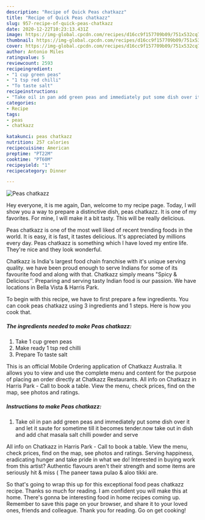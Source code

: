 ```yaml
---
description: "Recipe of Quick Peas chatkazz"
title: "Recipe of Quick Peas chatkazz"
slug: 957-recipe-of-quick-peas-chatkazz
date: 2020-12-22T10:23:13.431Z
image: https://img-global.cpcdn.com/recipes/d16cc9f157709b09/751x532cq70/peas-chatkazz-recipe-main-photo.jpg
thumbnail: https://img-global.cpcdn.com/recipes/d16cc9f157709b09/751x532cq70/peas-chatkazz-recipe-main-photo.jpg
cover: https://img-global.cpcdn.com/recipes/d16cc9f157709b09/751x532cq70/peas-chatkazz-recipe-main-photo.jpg
author: Antonio Miles
ratingvalue: 5
reviewcount: 2593
recipeingredient:
- "1 cup green peas"
- "1 tsp red chilli"
- "To taste salt"
recipeinstructions:
- "Take oil in pan add green peas and immediately put some dish over it and let it saute for sometime till it becomes tender.now take out in dish and add chat masala salt chilli powder and serve"
categories:
- Recipe
tags:
- peas
- chatkazz

katakunci: peas chatkazz 
nutrition: 257 calories
recipecuisine: American
preptime: "PT22M"
cooktime: "PT60M"
recipeyield: "1"
recipecategory: Dinner

---
```



![Peas chatkazz](https://img-global.cpcdn.com/recipes/d16cc9f157709b09/751x532cq70/peas-chatkazz-recipe-main-photo.jpg)

Hey everyone, it is me again, Dan, welcome to my recipe page. Today, I will show you a way to prepare a distinctive dish, peas chatkazz. It is one of my favorites. For mine, I will make it a bit tasty. This will be really delicious.

Peas chatkazz is one of the most well liked of recent trending foods in the world. It is easy, it is fast, it tastes delicious. It's appreciated by millions every day. Peas chatkazz is something which I have loved my entire life. They're nice and they look wonderful.

Chatkazz is India&#39;s largest food chain franchise with it&#39;s unique serving quality. we have been proud enough to serve Indians for some of its favourite food and along with that. Chatkazz simply means &#34;Spicy &amp; Delicious&#39;&#39;. Preparing and serving tasty Indian food is our passion. We have locations in Bella Vista &amp; Harris Park.


To begin with this recipe, we have to first prepare a few ingredients. You can cook peas chatkazz using 3 ingredients and 1 steps. Here is how you cook that.

<!--inarticleads1-->

##### The ingredients needed to make Peas chatkazz:

1. Take 1 cup green peas
1. Make ready 1 tsp red chilli
1. Prepare To taste salt


This is an official Mobile Ordering application of Chatkazz Australia. It allows you to view and use the complete menu and content for the purpose of placing an order directly at Chatkazz Restaurants. All info on Chatkazz in Harris Park - Call to book a table. View the menu, check prices, find on the map, see photos and ratings. 

<!--inarticleads2-->

##### Instructions to make Peas chatkazz:

1. Take oil in pan add green peas and immediately put some dish over it and let it saute for sometime till it becomes tender.now take out in dish and add chat masala salt chilli powder and serve


All info on Chatkazz in Harris Park - Call to book a table. View the menu, check prices, find on the map, see photos and ratings. Serving happiness, eradicating hunger and take pride in what we do! Interested in buying work from this artist? Authentic flavours aren&#39;t their strength and some items are seriously hit &amp; miss ( The paneer tawa pulao &amp; aloo tikki are. 

So that's going to wrap this up for this exceptional food peas chatkazz recipe. Thanks so much for reading. I am confident you will make this at home. There's gonna be interesting food in home recipes coming up. Remember to save this page on your browser, and share it to your loved ones, friends and colleague. Thank you for reading. Go on get cooking!
